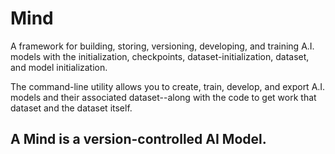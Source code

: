 # Mind
A framework for building, storing, versioning, developing, and training A.I. models with the initialization, checkpoints, dataset-initialization, dataset, and model initialization.

The command-line utility allows you to create, train, develop, and export A.I. models and their associated dataset--along with the code
to get work that dataset and the dataset itself.

## A Mind is a version-controlled AI Model.
